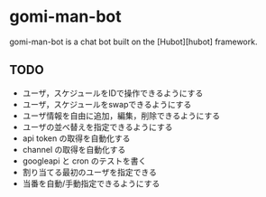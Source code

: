 # gomi-man-bot

gomi-man-bot is a chat bot built on the [Hubot][hubot] framework.

## TODO

- ユーザ，スケジュールをIDで操作できるようにする
- ユーザ，スケジュールをswapできるようにする
- ユーザ情報を自由に追加，編集，削除できるようにする
- ユーザの並べ替えを指定できるようにする
- api token の取得を自動化する
- channel の取得を自動化する
- googleapi と cron のテストを書く
- 割り当てる最初のユーザを指定できる
- 当番を自動/手動指定できるようにする
